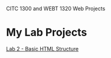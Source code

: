 CITC 1300 and WEBT 1320 Web Projects

<h1>My Lab Projects</h1>

<a href="Lab2/index.html" target="_blank"> Lab 2 - Basic HTML Structure </a>

<h1>